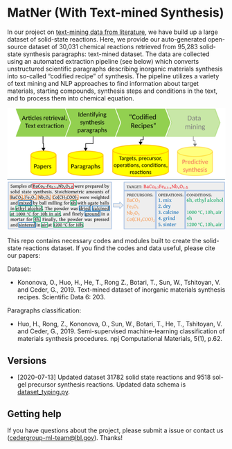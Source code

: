 # MatNer (With Text-mined Synthesis)

In our project on [text-mining data from literature](https://ceder.berkeley.edu/text-mined-synthesis/), we have build up a large dataset of solid-state reactions. Here, we provide our auto-generated open-source dataset of 30,031 chemical reactions retrieved from 95,283 solid-state synthesis paragraphs: text-mined dataset. The data are collected using an automated extraction pipeline (see below) which converts unstructured scientific paragraphs describing inorganic materials synthesis into so-called “codified recipe” of synthesis. The pipeline utilizes a variety of text mining and NLP approaches to find information about target materials, starting compounds, synthesis steps and conditions in the text, and to process them into chemical equation.

![Intro](docs/Intro.png)

This repo contains necessary codes and modules built to create the solid-state reactions dataset. If you find the codes and data useful, please cite our papers:

Dataset:

 - Kononova, O., Huo, H., He, T., Rong Z., Botari, T., Sun, W., Tshitoyan, V. and Ceder, G., 2019. Text-mined dataset of inorganic materials synthesis recipes. Scientific Data  6: 203.

Paragraphs classification:

 - Huo, H., Rong, Z., Kononova, O., Sun, W., Botari, T., He, T., Tshitoyan, V. and Ceder, G., 2019. Semi-supervised machine-learning classification of materials synthesis procedures. npj Computational Materials, 5(1), p.62.
 
## Versions

- [2020-07-13] Updated dataset 31782 solid state reactions and 9518 sol-gel precursor synthesis reactions. Updated data schema is [dataset_typing.py](dataset_typing.py).

## Getting help

If you have questions about the project, please submit a issue or contact us ([cedergroup-ml-team@lbl.gov](mailto:cedergroup-ml-team@lbl.gov)). Thanks!
